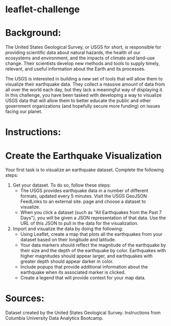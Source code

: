 # leaflet-challenge

# Background:
The United States Geological Survey, or USGS for short, is responsible for providing scientific data about natural hazards, the health of our ecosystems and environment, and the impacts of climate and land-use change. Their scientists develop new methods and tools to supply timely, relevant, and useful information about the Earth and its processes.

The USGS is interested in building a new set of tools that will allow them to visualize their earthquake data. They collect a massive amount of data from all over the world each day, but they lack a meaningful way of displaying it. In this challenge, you have been tasked with developing a way to visualize USGS data that will allow them to better educate the public and other government organizations (and hopefully secure more funding) on issues facing our planet.

# Instructions:
# Create the Earthquake Visualization
Your first task is to visualize an earthquake dataset. Complete the following steps:
  1. Get your dataset. To do so, follow these steps:
       - The USGS provides earthquake data in a number of different formats, updated every 5 minutes. Visit the USGS GeoJSON FeedLinks to an external site. page and choose a dataset to visualize.
       - When you click a dataset (such as "All Earthquakes from the Past 7 Days"), you will be given a JSON representation of that data. Use the URL of this JSON to pull in the data for the visualization. 
  2. Import and visualize the data by doing the following:
       - Using Leaflet, create a map that plots all the earthquakes from your dataset based on their longitude and latitude.
       - Your data markers should reflect the magnitude of the earthquake by their size and the depth of the earthquake by color. Earthquakes with higher magnitudes should appear larger, and earthquakes with greater depth should appear darker in color.
       - Include popups that provide additional information about the earthquake when its associated marker is clicked.
       - Create a legend that will provide context for your map data.

# Sources: 
  Dataset created by the United States Geological Survey.
  Instructions from Columbia University Data Analytics Bootcamp.
  
